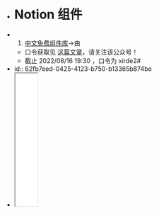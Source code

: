 - # Notion 组件
- 1. [中文免费组件库](https://httishere.github.io/widgets-site/#/)→由
	- 口令获取见 [这篇文章](https://mp.weixin.qq.com/s/W3kPZwW-49bKK5PWsffQ-g)，请关注该公众号！
	- 截止 2022/08/16 19:30 ，口令为 xirde2#
- id:: 62fb7eed-0425-4123-b750-b13365b874be
- <iframe src="((62fb7eed-0425-4123-b750-b13365b874be))" width="50"height="300"></iframe>